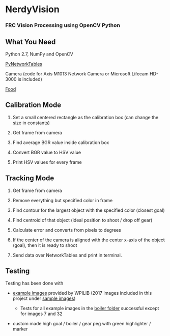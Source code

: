 # NerdyVision

### FRC Vision Processing using OpenCV Python

## What You Need 

Python 2.7, NumPy and OpenCV

[PyNetworkTables](https://github.com/robotpy/pynetworktables)

Camera (code for Axis M1013 Network Camera or Microsoft Lifecam HD-3000 is included)

[Food](https://www.google.com/#q=food)

## Calibration Mode

1. Set a small centered rectangle as the calibration box (can change the size in constants)

2. Get frame from camera

3. Find average BGR value inside calibration box

4. Convert BGR value to HSV value

5. Print HSV values for every frame

## Tracking Mode

1. Get frame from camera

2. Remove everything but specified color in frame

3. Find contour for the largest object with the specified color (closest goal)

4. Find centroid of that object (ideal position to shoot / drop off gear)

5. Calculate error and converts from pixels to degrees

6. If the center of the camera is aligned with the center x-axis of the object (goal), then it is ready to shoot

7. Send data over NetworkTables and print in terminal.

## Testing

Testing has been done with 

 - [example images](https://usfirst.collab.net/sf/frs/do/viewRelease/projects.wpilib/frs.sample_programs.2017_c_java_vision_sample?_message=1483834990405) provided by WPILIB (2017 images included in this project under [sample images](https://github.com/tedklin/NerdyVision/tree/master/sample_images))

    - Tests for all example images in the [boiler folder](https://github.com/tedklin/NerdyVision/tree/master/sample_images/LED_Boiler) successful except for images 7 and 32

 - custom made high goal / boiler / gear peg with green highlighter / marker
